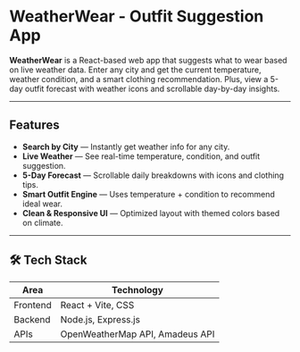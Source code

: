 #  WeatherWear - Outfit Suggestion App

**WeatherWear** is a React-based web app that suggests what to wear based on live weather data. Enter any city and get the current temperature, weather condition, and a smart clothing recommendation. Plus, view a 5-day outfit forecast with weather icons and scrollable day-by-day insights.

---

## Features

- **Search by City** — Instantly get weather info for any city.
- **Live Weather** — See real-time temperature, condition, and outfit suggestion.
- **5-Day Forecast** — Scrollable daily breakdowns with icons and clothing tips.
- **Smart Outfit Engine** — Uses temperature + condition to recommend ideal wear.
- **Clean & Responsive UI** — Optimized layout with themed colors based on climate.

---

## 🛠 Tech Stack

| Area       | Technology                         |
|------------|-------------------------------------|
| Frontend   | React + Vite, CSS                  |
| Backend    | Node.js, Express.js                |
| APIs       | OpenWeatherMap API, Amadeus API    |      |





